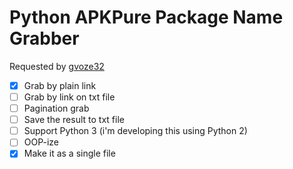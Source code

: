 # Python APKPure Package Name Grabber
Requested by [gvoze32](https://github.com/gvoze32)

- [x] Grab by plain link
- [ ] Grab by link on txt file
- [ ] Pagination grab
- [ ] Save the result to txt file
- [ ] Support Python 3 (i'm developing this using Python 2)
- [ ] OOP-ize
- [x] Make it as a single file